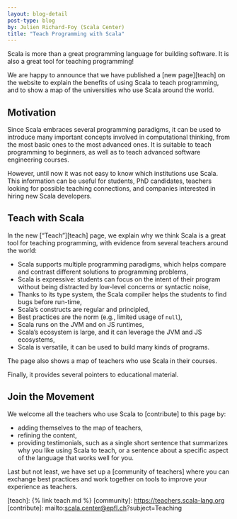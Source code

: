 ```yaml
---
layout: blog-detail
post-type: blog
by: Julien Richard-Foy (Scala Center)
title: "Teach Programming with Scala"
---
```


Scala is more than a great programming language for building software.
It is also a great tool for teaching programming!

We are happy to announce that we have published a [new page][teach] on the
website to explain the benefits of using Scala to teach programming, and to
show a map of the universities who use Scala around the world.

## Motivation

Since Scala embraces several programming paradigms, it can be used to introduce
many important concepts involved in computational thinking, from the most basic
ones to the most advanced ones. It is suitable to teach programming to
beginners, as well as to teach advanced software engineering courses.

However, until now it was not easy to know which institutions use Scala. This
information can be useful for students, PhD candidates, teachers looking for
possible teaching connections, and companies interested in hiring new Scala
developers.

## Teach with Scala

In the new [“Teach”][teach] page, we explain why we think Scala is a great tool
for teaching programming, with evidence from several teachers around the world:

- Scala supports multiple programming paradigms, which helps compare and contrast
  different solutions to programming problems,
- Scala is expressive: students can focus on the intent of their program without
  being distracted by low-level concerns or syntactic noise,
- Thanks to its type system, the Scala compiler helps the students to find bugs
  before run-time,
- Scala’s constructs are regular and principled,
- Best practices are the norm (e.g., limited usage of `null`),
- Scala runs on the JVM and on JS runtimes,
- Scala’s ecosystem is large, and it can leverage the JVM and JS ecosystems,
- Scala is versatile, it can be used to build many kinds of programs.

The page also shows a map of teachers who use Scala in their courses.

Finally, it provides several pointers to educational material.

## Join the Movement

We welcome all the teachers who use Scala to [contribute] to this page by:
- adding themselves to the map of teachers,
- refining the content,
- providing testimonials, such as a single short sentence that summarizes
  why you like using Scala to teach, or a sentence about a specific aspect
  of the language that works well for you.

Last but not least, we have set up a [community of teachers] where you can
exchange best practices and work together on tools to improve your experience
as teachers.

[teach]: {% link teach.md %}
[community]: https://teachers.scala-lang.org
[contribute]: mailto:scala.center@epfl.ch?subject=Teaching
